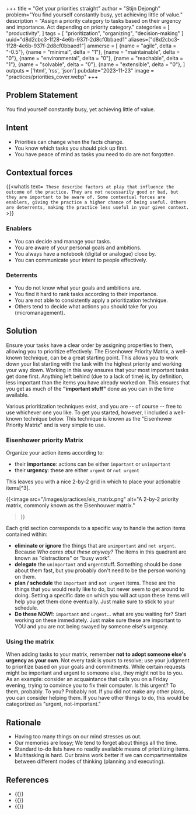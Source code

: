 +++
title = "Get your priorities straight"
author = "Stijn Dejongh"
problem="You find yourself constantly busy, yet achieving little of value."
description = "Assign a priority category to tasks based on their urgency and importance. Act depending on priority category."
categories = [
    "productivity",
]
tags = [
    "prioritization", "organizing", "decision-making"
]
uuid="d8d2cbc3-1f28-4e6b-937f-2d8cf0bbaed1"
aliases=["d8d2cbc3-1f28-4e6b-937f-2d8cf0bbaed1"]
ammerse = [
  {name = "agile", delta = "-0.5"},
  {name = "minimal", delta = "1"},
  {name = "maintainable", delta = "0"},
  {name = "environmental", delta = "0"},
  {name = "reachable", delta = "1"},
  {name = "solvable", delta = "0"},
  {name = "extensible", delta = "0"},
]
outputs = ['html', 'rss', 'json']
pubdate="2023-11-23"
image = "practices/priorities_cover.webp"
+++

## Problem Statement

You find yourself constantly busy, yet achieving little of value.

## Intent

* Priorities can change when the facts change.
* You know which tasks you should pick up first.
* You have peace of mind as tasks you need to do are not forgotten.

## Contextual forces

{{<whatis text=`
These describe factors at play that influence the outcome of the practice. They are not necessarily good or bad, but they are important to be
aware of. Some contextual forces are enablers, giving the practice a higher chance of being useful. Others are deterrents, making the practice less useful
in your given context.` >}}

### Enablers

* You can decide and manage your tasks.
* You are aware of your personal goals and ambitions.
* You always have a notebook (digital or analogue) close by.
* You can communicate your intent to people effectively.


### Deterrents

* You do not know what your goals and ambitions are.
* You find it hard to rank tasks according to their importance.
* You are not able to consistently apply a prioritization technique.
* Others tend to decide what actions you should take for you (micromanagement).

## Solution

Ensure your tasks have a clear order by assigning properties to them, allowing you to prioritize effectively. The Eisenhower Priority Matrix, a well-known technique, can be a great starting point. This allows you to work down your list starting with the task with the highest priority and working your way down.
Working in this way ensures that your most important tasks get done first. Anything left behind (due to a lack of time) is, by definition, less important than the items you have already worked on. This ensures that you get as much of the __"important stuff"__ done as you can in the time available.

Various prioritization techniques exist, and you are -- of course -- free to use whichever one you like. To get you started, however, I included a well-known technique below. This technique is known as the "Eisenhower Priority Matrix" and is very simple to use.

### Eisenhower priority Matrix

Organize your action items according to:

* their **importance**: actions can be either `important` or `unimportant`
* their **urgency**: these are either `urgent` or `not urgent`

This leaves you with a nice 2-by-2 grid in which to place your actionable items[^3].

{{<image
  src="/images/practices/eis_matrix.png"
  alt="A 2-by-2 priority matrix, commonly known as the Eisenhouwer matrix."
>}}

Each grid section corresponds to a specific way to handle the action items contained within:

- **eliminate or ignore** the things that are `unimportant` and `not urgent`. Because _Who cares abut these anyway?_ The
  items in this quadrant are known as "distractions" or "busy work".
- **delegate** the `unimportant` and `urgent`stuff. Something should be done about them fast, but you probably don't
  need to be the person working on them.
- **plan / schedule** the `important` and `not urgent` items. These are the things that you would really like
  to do, but never seem to get around to doing. Setting a specific date on which you will act upon these items will help you get them
  done eventually. Just make sure to stick to your schedule.
- **Do these NOW!**: `important` and `urgent`... what are you waiting for? Start working on these immediately. Just make
  sure these are important to YOU and you are not being swayed by someone else's urgency.

### Using the matrix

When adding tasks to your matrix, remember **not to adopt someone else's urgency as your own**. Not every task is yours to resolve; use your judgment to prioritize based on your goals and commitments. While certain requests might be important and urgent to someone else, they might not be to you. As an example: consider an acquaintance that calls you on a Friday evening, trying to convince you to fix their computer.
Is this urgent? To them, probably. To you? Probably not. If you did not make any other plans, you can consider helping them. If you have other things to do, this would be categorized as "urgent, not-important."


## Rationale

* Having too many things on our mind stresses us out.
* Our memories are lossy; We tend to forget about things all the time.
* Standard to-do lists have no readily available means of prioritizing items.
* Multitasking is hard. Our brains work better if we can compartmentalize between different modes of thinking (planning and executing).

## References

* {{<reference author="Allen, D."
  year="2015"
  title="Getting Things Done: The Art of Stress-Free Productivity"
  isbn="0143126563"
  publisher="Penguin Books"
  link="https://www.goodreads.com/book/show/22573850-getting-things-done" >}}
* {{<reference author="Covey, S. R.; Collins, J."
  year="2004"
  title="The 7 Habits of Highly Effective People: Powerful Lessons in Personal Change"
  isbn="0743269519"
  publisher="Free Press"
  link="https://www.goodreads.com/book/show/36072.The_7_Habits_of_Highly_Effective_People" >}}
* {{<reference author="Unknown"
  year="2023"
  title="What is the Eisenhower Matrix?"
  site="productplan.com"
  link="https://www.productplan.com/glossary/eisenhower-matrix/" >}}
